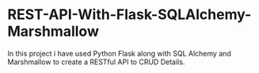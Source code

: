 # REST-API-With-Flask-SQLAlchemy-Marshmallow
 In this project i have used Python Flask along with SQL Alchemy and Marshmallow to create a RESTful API to CRUD Details.

